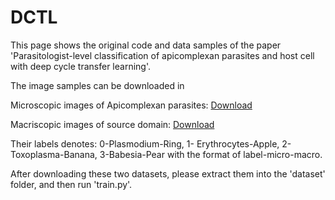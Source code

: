 # DCTL
This page shows the original code and data samples of the paper 'Parasitologist-level classification of apicomplexan parasites and
host cell with deep cycle transfer learning'.


The image samples can be downloaded in 

Microscopic images of Apicomplexan parasites: [Download](https://drive.google.com/open?id=1bxm4QNZ-12SdpL8P7QfIt3JeYrKMyonS)

Macriscopic images of source domain: [Download](https://drive.google.com/open?id=1LUU9Cb2uhTUIkOnOju636V4tQu0y0n8e)

Their labels denotes: 0-Plasmodium-Ring, 1- Erythrocytes-Apple, 2-Toxoplasma-Banana, 3-Babesia-Pear with the format of label-micro-macro.

After downloading these two datasets, please extract them into the 'dataset' folder, and then run 'train.py'.
